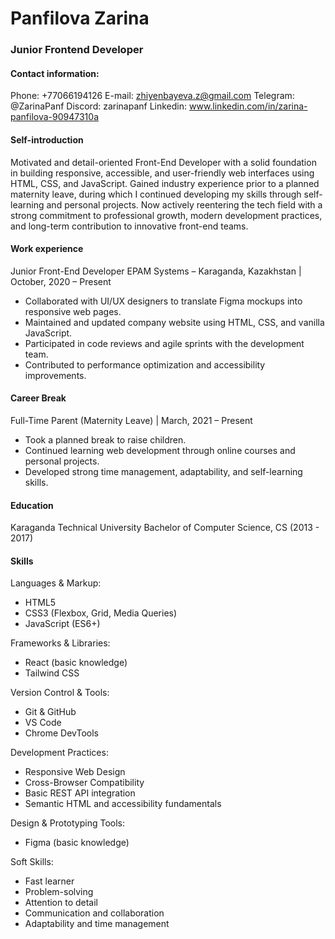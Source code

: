 # Panfilova Zarina
### Junior Frontend Developer
#### Contact information:
Phone: +77066194126
E-mail: zhiyenbayeva.z@gmail.com
Telegram: @ZarinaPanf
Discord: zarinapanf
Linkedin:  www.linkedin.com/in/zarina-panfilova-90947310a

#### Self-introduction

Motivated and detail-oriented Front-End Developer with a solid foundation in building responsive, accessible, and user-friendly web interfaces using HTML, CSS, and JavaScript. Gained industry experience prior to a planned maternity leave, during which I continued developing my skills through self-learning and personal projects. Now actively reentering the tech field with a strong commitment to professional growth, modern development practices, and long-term contribution to innovative front-end teams.

#### Work experience

Junior Front-End Developer
EPAM Systems – Karaganda, Kazakhstan | October, 2020 – Present
- Collaborated with UI/UX designers to translate Figma mockups into responsive web pages.
- Maintained and updated company website using HTML, CSS, and vanilla JavaScript.
- Participated in code reviews and agile sprints with the development team.
- Contributed to performance optimization and accessibility improvements.

#### Career Break

Full-Time Parent (Maternity Leave) | March, 2021 – Present
- Took a planned break to raise children.
- Continued learning web development through online courses and personal projects.
- Developed strong time management, adaptability, and self-learning skills.

#### Education

Karaganda Technical University
Bachelor of Computer Science, CS
(2013 - 2017)

#### Skills

Languages & Markup:
- HTML5
- CSS3 (Flexbox, Grid, Media Queries)
- JavaScript (ES6+)

Frameworks & Libraries:
- React (basic knowledge)
- Tailwind CSS

Version Control & Tools:
- Git & GitHub
- VS Code
- Chrome DevTools

Development Practices:
- Responsive Web Design
- Cross-Browser Compatibility
- Basic REST API integration
- Semantic HTML and accessibility fundamentals

Design & Prototyping Tools:
- Figma (basic knowledge)

Soft Skills:
- Fast learner
- Problem-solving
- Attention to detail
- Communication and collaboration
- Adaptability and time management